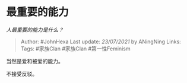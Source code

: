 # 最重要的能力
*人最重要的能力是什么？*

> Author: #JohnHexa
Last update: *23/07/2021* by ANingNing
Links:
Tags:  #家族Clan #家族Clan #第一性Feminism



当然是爱和被爱的能力。

不接受反驳。



